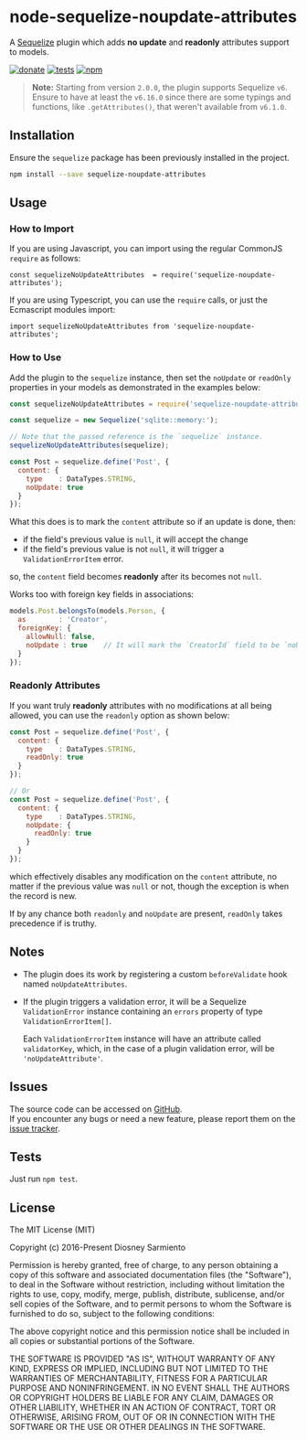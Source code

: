 # node-sequelize-noupdate-attributes

A [Sequelize](https://sequelize.org) plugin which adds **no update** and **readonly** attributes support to models.

[![donate](https://shields.io/badge/ko--fi-donate-ff5f5f?logo=ko-fi&style=for-the-badgeKo-fi)](https://ko-fi.com/diosney)
[![tests](https://github.com/diosney/node-sequelize-noupdate-attributes/actions/workflows/tests.yml/badge.svg?branch=master)](https://github.com/diosney/node-sequelize-noupdate-attributes/actions/workflows/tests.yml)
[![npm](https://img.shields.io/npm/v/sequelize-noupdate-attributes)](https://www.npmjs.com/package/sequelize-noupdate-attributes)

> **Note:** Starting from version `2.0.0`, the plugin supports Sequelize `v6`.
> <br>Ensure to have at least the `v6.16.0` since there are some typings and functions, like `.getAttributes()`, that
> weren't available from `v6.1.0`.

## Installation

Ensure the `sequelize` package has been previously installed in the project.

```sh
npm install --save sequelize-noupdate-attributes
```

## Usage

### How to Import

If you are using Javascript, you can import using the regular CommonJS `require` as follows:

    const sequelizeNoUpdateAttributes  = require('sequelize-noupdate-attributes');

If you are using Typescript, you can use the `require` calls, or just the Ecmascript modules import:

    import sequelizeNoUpdateAttributes from 'sequelize-noupdate-attributes';

### How to Use

Add the plugin to the `sequelize` instance, then set the `noUpdate` or `readOnly` properties in your models
as demonstrated in the examples below:

```js
const sequelizeNoUpdateAttributes = require('sequelize-noupdate-attributes');

const sequelize = new Sequelize('sqlite::memory:');

// Note that the passed reference is the `sequelize` instance.
sequelizeNoUpdateAttributes(sequelize);

const Post = sequelize.define('Post', {
  content: {
    type    : DataTypes.STRING,
    noUpdate: true
  }
});
```

What this does is to mark the `content` attribute so if an update is done, then:

* if the field's previous value is `null`, it will accept the change
* if the field's previous value is not `null`, it will trigger a `ValidationErrorItem` error.

so, the `content` field becomes **readonly** after its becomes not `null`.

Works too with foreign key fields in associations:

```js
models.Post.belongsTo(models.Person, {
  as        : 'Creator',
  foreignKey: {
    allowNull: false,
    noUpdate : true    // It will mark the `CreatorId` field to be `noUpdate`.
  }
});
```

### Readonly Attributes

If you want truly **readonly** attributes with no modifications at all
being allowed, you can use the `readonly` option as shown below:

```js
const Post = sequelize.define('Post', {
  content: {
    type    : DataTypes.STRING,
    readOnly: true
  }
});

// Or
const Post = sequelize.define('Post', {
  content: {
    type    : DataTypes.STRING,
    noUpdate: {
      readOnly: true
    }
  }
});
```

which effectively disables any modification on the `content` attribute,
no matter if the previous value was `null` or not, though the exception is
when the record is new.

If by any chance both `readonly` and `noUpdate` are present, `readOnly` takes precedence if is truthy.

## Notes

- The plugin does its work by registering a custom `beforeValidate` hook named `noUpdateAttributes`.

- If the plugin triggers a validation error, it will be a Sequelize `ValidationError` instance containing an `errors` 
  property of type `ValidationErrorItem[]`. 

  Each `ValidationErrorItem` instance will have an attribute called `validatorKey`, which, in the case of a plugin
  validation error, will be `'noUpdateAttribute'`.

## Issues

The source code can be accessed on [GitHub](https://github.com/diosney/node-sequelize-noupdate-attributes).
<br>
If you encounter any bugs or need a new feature, please report them on the
[issue tracker](https://github.com/diosney/node-sequelize-noupdate-attributes/issues).

## Tests

Just run `npm test`.

## License

The MIT License (MIT)

Copyright (c) 2016-Present Diosney Sarmiento

Permission is hereby granted, free of charge, to any person obtaining a copy
of this software and associated documentation files (the "Software"), to deal
in the Software without restriction, including without limitation the rights
to use, copy, modify, merge, publish, distribute, sublicense, and/or sell
copies of the Software, and to permit persons to whom the Software is
furnished to do so, subject to the following conditions:

The above copyright notice and this permission notice shall be included in
all copies or substantial portions of the Software.

THE SOFTWARE IS PROVIDED "AS IS", WITHOUT WARRANTY OF ANY KIND, EXPRESS OR
IMPLIED, INCLUDING BUT NOT LIMITED TO THE WARRANTIES OF MERCHANTABILITY,
FITNESS FOR A PARTICULAR PURPOSE AND NONINFRINGEMENT. IN NO EVENT SHALL THE
AUTHORS OR COPYRIGHT HOLDERS BE LIABLE FOR ANY CLAIM, DAMAGES OR OTHER
LIABILITY, WHETHER IN AN ACTION OF CONTRACT, TORT OR OTHERWISE, ARISING FROM,
OUT OF OR IN CONNECTION WITH THE SOFTWARE OR THE USE OR OTHER DEALINGS IN
THE SOFTWARE.
